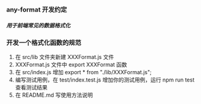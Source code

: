 ### any-format 开发约定

##### 用于前端常见的数据格式化

### 开发一个格式化函数的规范

1. 在 src/lib 文件夹新建 XXXFormat.js 文件
2. XXXFormat.js 文件中 export XXXFormat 函数
3. 在 src/index.js 增加 export \* from "./lib/XXXFormat.js";
4. 编写测试用例，在 test/index.test.js 增加你的测试用例，运行 npm run test 查看测试结果
5. 在 README.md 写使用方法说明
